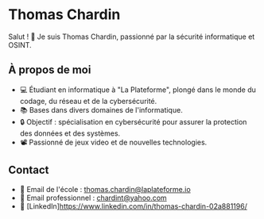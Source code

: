# Thomas Chardin

Salut ! 👋 Je suis Thomas Chardin, passionné par la sécurité informatique et OSINT.

## À propos de moi

- 💻 Étudiant en informatique à "La Plateforme", plongé dans le monde du codage, du réseau et de la cybersécurité.
- 📚 Bases dans divers domaines de l'informatique.
- 🔒 Objectif : spécialisation en cybersécurité pour assurer la protection des données et des systèmes.
- 📽️ Passionné de jeux video et de nouvelles technologies.

## Contact

- 📧 Email de l'école : thomas.chardin@laplateforme.io
- 📧 Email professionnel : chardint@yahoo.com
- 🔗 [LinkedIn]https://www.linkedin.com/in/thomas-chardin-02a881196/
